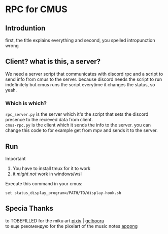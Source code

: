 # RPC for CMUS

## Introduntion
first, the title explains everything and second,
you spelled intropunction wrong

## Client? what is this, a server?  
We need a server script that communicates with discord rpc
and a script to send info from cmus to the server. because
discord needs the script to run indefinitely but cmus runs
the script everytime it changes the status, so yeah.

### Which is which?
`rpc_server.py` is the server which it's the script that
sets the discord presence to the recieved data from client. \
`cmus-rpc.py` is the client which it sends the info to the
server. you can change this code to for example get from
mpv and sends it to the server.

## Run
> [!IMPORTANT]
> 1. You have to install tmux for it to work
> 2. it _might not_ work in windows/wsl

Execute this command in your cmus:
```
set status_display_program=/PATH/TO/display-hook.sh

```
## Specia Thanks
to TOBEFILLED for the miku art [pixiv](https://www.pixiv.net/en/artworks/126438958) | [gelbooru](https://gelbooru.com/index.php?page=post&s=view&id=11349050) \
to еще рекомендую for the pixelart of the music notes [apppng](https://apppng.vercel.app/posts/music-note-pixel-art/)
